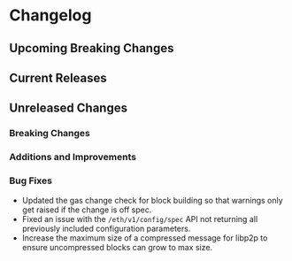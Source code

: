 # Changelog

## Upcoming Breaking Changes

## Current Releases

## Unreleased Changes

### Breaking Changes

### Additions and Improvements

### Bug Fixes
- Updated the gas change check for block building so that warnings only get raised if the change is off spec.
- Fixed an issue with the `/eth/v1/config/spec` API not returning all previously included configuration parameters.
- Increase the maximum size of a compressed message for libp2p to ensure uncompressed blocks can grow to max size.
